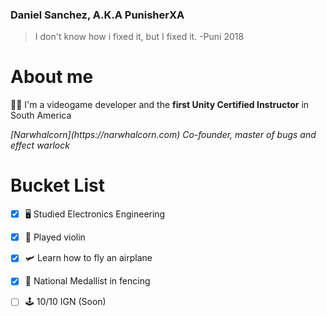 ### Daniel Sanchez, A.K.A PunisherXA
> I don't know how i fixed it, but I fixed it.
> -Puni 2018

# About me
:man_technologist: I'm a videogame developer and the **first Unity Certified Instructor** in South America
<p><em>[Narwhalcorn](https://narwhalcorn.com) Co-founder, master of bugs and effect warlock</em></p>

# Bucket List
- [x] 🖥 Studied Electronics Engineering
- [x] 🎻 Played violin
- [x] 🛩 Learn how to fly an airplane
- [X] 🤺 National Medallist in fencing
- [ ] 🕹 10/10 IGN (Soon)



<!--
**danielsanchez93/danielsanchez93** is a ✨ _special_ ✨ guy.

Here are some ideas to get you started:

- 🔭 I’m currently working on ...
- 🌱 I’m currently learning ...
- 👯 I’m looking to collaborate on ...
- 🤔 I’m looking for help with ...
- 💬 Ask me about ...
- 📫 How to reach me: ...
- ⚡ Fun fact: ...
-->
